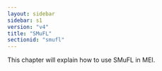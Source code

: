 ```yaml
---
layout: sidebar
sidebar: s1
version: "v4"
title: "SMuFL"
sectionid: "smufl"
---
```


This chapter will explain how to use SMuFL in MEI.
